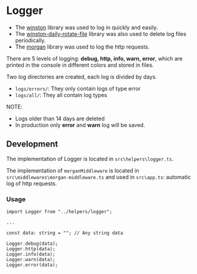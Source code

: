 # Logger

- The [winston](https://www.npmjs.com/package/winston) library was used to log in quickly and easily.
- The [winston-daily-rotate-file](https://www.npmjs.com/package/winston-daily-rotate-file) library was also used to delete log files periodically.
- The [morgan](https://www.npmjs.com/package/morgan) library was used to log the http requests.

There are 5 levels of logging: **debug, http, info, warn, error**, 
which are printed in the console in different colors and stored in files.

Two log directories are created, each log is divided by days. 
- `logs/errors/`: They only contain logs of type error
- `logs/all/`: They all contain log types

NOTE: 
- Logs older than 14 days are deleted
- In production only **error** and **warn** log will be saved.

## Development

The implementation of Logger is located in `src\helpers\logger.ts`.

The implementation of `morganMiddleware` is located in `src\middlewares\morgan-middleware.ts` and used in `src\app.ts`:
automatic log of http requests.

### Usage

```
import Logger from "../helpers/logger";

...

const data: string = ""; // Any string data

Logger.debug(data);
Logger.http(data);
Logger.info(data);
Logger.warn(data);
Logger.error(data);
```

